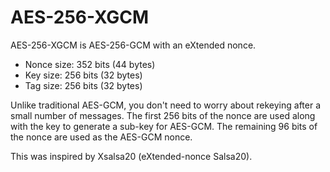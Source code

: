 # AES-256-XGCM
 
 AES-256-XGCM is AES-256-GCM with an eXtended nonce.
 
 * Nonce size: 352 bits (44 bytes)
 * Key size: 256 bits (32 bytes)
 * Tag size: 256 bits (32 bytes)
 
 Unlike traditional AES-GCM, you don't need to worry about rekeying after a small number of messages.
 The first 256 bits of the nonce are used along with the key to generate a sub-key for AES-GCM. The
 remaining 96 bits of the nonce are used as the AES-GCM nonce.
 
 This was inspired by Xsalsa20 (eXtended-nonce Salsa20).